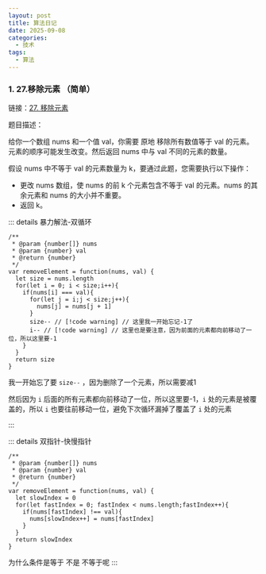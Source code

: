 ```yaml
---
layout: post
title: 算法日记
date: 2025-09-08
categories:
  - 技术
tags:
  - 算法
---
```


### 1. 27.移除元素 （简单）

链接：[27. 移除元素](https://leetcode.cn/problems/remove-element/)

题目描述：

给你一个数组 nums 和一个值 val，你需要 原地 移除所有数值等于 val 的元素。元素的顺序可能发生改变。然后返回 nums 中与 val 不同的元素的数量。

假设 nums 中不等于 val 的元素数量为 k，要通过此题，您需要执行以下操作：

- 更改 nums 数组，使 nums 的前 k 个元素包含不等于 val 的元素。nums 的其余元素和 nums 的大小并不重要。
- 返回 k。


::: details 暴力解法-双循环
```js:line-numbers
/**
 * @param {number[]} nums
 * @param {number} val
 * @return {number}
 */
var removeElement = function(nums, val) {
  let size = nums.length
  for(let i = 0; i < size;i++){
    if(nums[i] === val){
      for(let j = i;j < size;j++){
        nums[j] = nums[j + 1]
      }
      size-- // [!code warning] // 这里我一开始忘记-1了
      i-- // [!code warning] // 这里也是要注意，因为前面的元素都向前移动了一位，所以这里要-1
    }
  }
  return size
}
```
我一开始忘了要 `size--` ，因为删除了一个元素，所以需要减1

然后因为 `i` 后面的所有元素都向前移动了一位，所以这里要-1，`i` 处的元素是被覆盖的，所以 `i` 也要往前移动一位，避免下次循环漏掉了覆盖了 `i` 处的元素

:::


::: details 双指针-快慢指针
```js:line-numbers
/**
 * @param {number[]} nums
 * @param {number} val
 * @return {number}
 */
var removeElement = function(nums, val) {
  let slowIndex = 0
  for(let fastIndex = 0; fastIndex < nums.length;fastIndex++){
    if(nums[fastIndex] !== val){
      nums[slowIndex++] = nums[fastIndex]
    }
  }
  return slowIndex
}
```

为什么条件是等于 不是 不等于呢
:::
